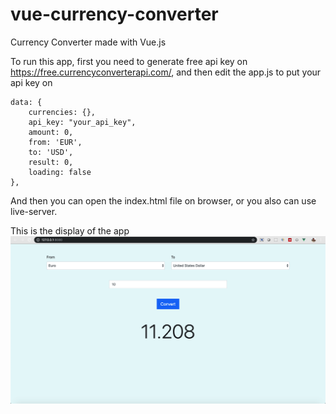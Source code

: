 # vue-currency-converter
Currency Converter made with Vue.js

To run this app, first you need to generate free api key on https://free.currencyconverterapi.com/, and then edit the app.js to put your api key on

    data: {
        currencies: {},
        api_key: "your_api_key",
        amount: 0,
        from: 'EUR',
        to: 'USD',
        result: 0,
        loading: false
    },

And then you can open the index.html file on browser, or you also can use live-server.

This is the display of the app
<img src="pict/pict1.png">

